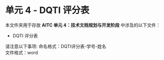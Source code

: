 # 单元 4 - DQTI 评分表

本文件夹用于存放 **AITC 单元 4：技术文档规划与开发阶段** 中涉及的以下文件：

- DQTI 评分表

请注意以下事项:
命名格式：DQTI评分表-学号-姓名  
文件格式：word
